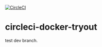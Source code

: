 [![CircleCI](https://circleci.com/gh/pterodragon/circleci-docker-tryout.svg?style=svg)](https://circleci.com/gh/pterodragon)

# circleci-docker-tryout

test dev branch.
